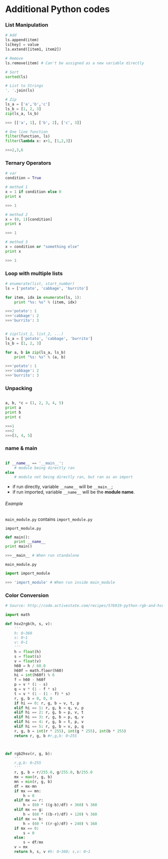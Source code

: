 # Additional Python codes


### List Manipulation

```python
# Add
ls.append(item)
ls[key] = value
ls.extend([item1, item2])

# Remove
ls.remove(item) # Can't be assigned as a new variable directly

# Sort
sorted(ls)

# List to Strings
', '.join(ls)

# Zip
ls_a = ['a','b','c']
ls_b = [1, 2, 3]
zip(ls_a, ls_b)

>>> [['a', 1], ['b', 2], ['c', 3]]

# One line function
filter(function, ls)
filter(lambda x: x+1, [1,2,3])

>>>2,3,6
```

### Ternary Operators
```Python
# var
condition = True

# method 1
x = 1 if condition else 0
print x

>>> 1

# method 2
x = (0, 1)[condition]
print x

>>> 1

# method 3
x = condition or "something else"
print x

>>> 1

```

### Loop with multiple lists
```python
# enumerate(list, start_number)
ls = ['potato', 'cabbage', 'burrito']

for item, idx in enumerate(ls, 1):
	print "%s: %s" % (item, idx)

>>>'potato': 1
>>>'cabbage': 2
>>>'burrito': 3


# zip(list_1, list_2, ...)
ls_a = ['potato', 'cabbage', 'burrito']
ls_b = [1, 2, 3]

for a, b in zip(ls_a, ls_b)
	print "%s: %s" % (a, b)

>>>'potato': 1
>>>'cabbage': 2
>>>'burrito': 3

```

### Unpacking
```python

a, b, *c = (1, 2, 3, 4, 5)
print a
print b
print c

>>>1
>>>2
>>>[3, 4, 5]

```

### name & main

```python

if __name__ == '__main__':
	# module being directly ran
else
	# module not being directly ran, but ran as an import

```

- if run directly, variable `__name__` will be `__main__`;
- if run imported, variable `__name__` will be the **module name**.

###### Example
`main_module.py` contains `import_module.py`

`import_module.py`
```python
def main():
	print __name__
print main()

>>>__main__ # When run standalone
```
`main_module.py`
```Python
import import_module

>>> 'import_module' # When run inside main_module
```


### Color Conversion
```python
# Source: http://code.activestate.com/recipes/576919-python-rgb-and-hsv-conversion/

import math

def hsv2rgb(h, s, v):
	'''
	h: 0~360
	s: 0~1
	v: 0~1
	'''
    h = float(h)
    s = float(s)
    v = float(v)
    h60 = h / 60.0
    h60f = math.floor(h60)
    hi = int(h60f) % 6
    f = h60 - h60f
    p = v * (1 - s)
    q = v * (1 - f * s)
    t = v * (1 - (1 - f) * s)
    r, g, b = 0, 0, 0
    if hi == 0: r, g, b = v, t, p
    elif hi == 1: r, g, b = q, v, p
    elif hi == 2: r, g, b = p, v, t
    elif hi == 3: r, g, b = p, q, v
    elif hi == 4: r, g, b = t, p, v
    elif hi == 5: r, g, b = v, p, q
    r, g, b = int(r * 255), int(g * 255), int(b * 255)
    return r, g, b #r,g,b: 0~255



def rgb2hsv(r, g, b):
	'''
	r,g,b: 0~255
	'''
    r, g, b = r/255.0, g/255.0, b/255.0
    mx = max(r, g, b)
    mn = min(r, g, b)
    df = mx-mn
    if mx == mn:
        h = 0
    elif mx == r:
        h = (60 * ((g-b)/df) + 360) % 360
    elif mx == g:
        h = (60 * ((b-r)/df) + 120) % 360
    elif mx == b:
        h = (60 * ((r-g)/df) + 240) % 360
    if mx == 0:
        s = 0
    else:
        s = df/mx
    v = mx
    return h, s, v #h: 0~360; s,v: 0~1
```
